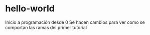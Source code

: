 # hello-world
Inicio a programación desde 0 
Se hacen cambios para ver como se comportan las ramas del primer tutorial 
